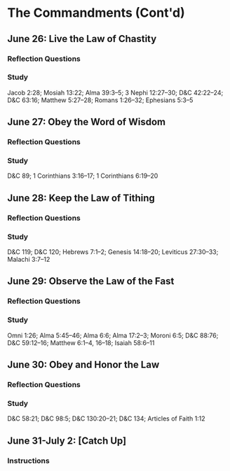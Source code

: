 # The Commandments (Cont'd)

## June 26: Live the Law of Chastity

### Reflection Questions

### Study
Jacob 2:28; Mosiah 13:22; Alma 39:3–5; 3 Nephi 12:27–30; D&C 42:22–24; D&C 63:16; Matthew 5:27–28; Romans 1:26–32; Ephesians 5:3–5

## June 27: Obey the Word of Wisdom

### Reflection Questions

### Study
D&C 89; 1 Corinthians 3:16–17; 1 Corinthians 6:19–20

## June 28: Keep the Law of Tithing

### Reflection Questions

### Study
D&C 119; D&C 120; Hebrews 7:1–2; Genesis 14:18–20; Leviticus 27:30–33; Malachi 3:7–12

## June 29: Observe the Law of the Fast

### Reflection Questions

### Study
Omni 1:26; Alma 5:45–46; Alma 6:6; Alma 17:2–3; Moroni 6:5; D&C 88:76; D&C 59:12–16; Matthew 6:1–4, 16–18; Isaiah 58:6–11

## June 30: Obey and Honor the Law

### Reflection Questions

### Study
D&C 58:21; D&C 98:5; D&C 130:20–21; D&C 134; Articles of Faith 1:12

## June 31-July 2: [Catch Up]

### Instructions
